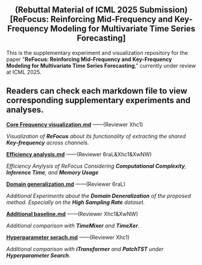 <div align="center">
  <!-- <h1><b> Time-LLM </b></h1> -->
  <!-- <h2><b> Time-LLM </b></h2> -->
  <h2><b> (Rebuttal Material of ICML 2025 Submission) 
    [ReFocus: Reinforcing Mid-Frequency and Key-Frequency Modeling for Multivariate Time Series Forecasting]</b></h2>
</div>

This is the supplementary experiment and visualization repository for the paper "**ReFocus: Reinforcing Mid-Frequency and Key-Frequency Modeling for Multivariate Time Series Forecasting**," currently under review at ICML 2025.

## Readers can check each markdown file to view corresponding supplementary experiments and analyses.

**[Core Frequency visualization.md]()** 
——(Reviewer Xhc1)

*Visualization of **ReFocus** about its functionality of extracting the shared **Key-frequency** across channels.*

**[Efficiency analysis.md]()** 
——(Reviewer 6raL&Xhc1&XwNW)

*Efficiency Anylysis of ReFocus Considering **Computational Complexity**, **Inference Time**, and **Memory Usage***

**[Domain generalization.md]()** 
——(Reviewer 6raL)

*Additional Experiments about the **Domain Deneralization** of the proposed method. Especially on the **High Sampling Rate** dataset.*

**[Additional baseline.md]()** 
——(Reviewer Xhc1&XwNW)

*Additional comparison with **TimeMixer** and **TimeXer**.*

**[Hyperparameter serach.md]()**
——(Reviewer Xhc1)

*Additional comparison with **iTransformer** and **PatchTST** under **Hyperparameter Search***.





